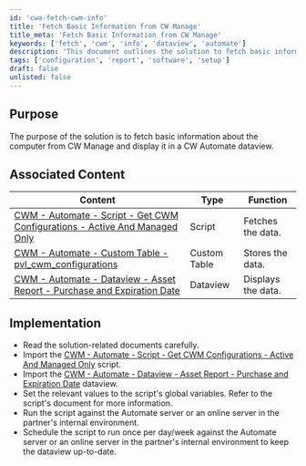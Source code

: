 ```yaml
---
id: 'cwa-fetch-cwm-info'
title: 'Fetch Basic Information from CW Manage'
title_meta: 'Fetch Basic Information from CW Manage'
keywords: ['fetch', 'cwm', 'info', 'dataview', 'automate']
description: 'This document outlines the solution to fetch basic information about the computer from CW Manage and display it in a CW Automate dataview. It includes implementation steps and associated content for successful execution.'
tags: ['configuration', 'report', 'software', 'setup']
draft: false
unlisted: false
---
```

## Purpose

The purpose of the solution is to fetch basic information about the computer from CW Manage and display it in a CW Automate dataview.

## Associated Content

| Content                                                                                                                                         | Type         | Function            |
|-------------------------------------------------------------------------------------------------------------------------------------------------|--------------|---------------------|
| [CWM - Automate - Script - Get CWM Configurations - Active And Managed Only](https://proval.itglue.com/DOC-5078775-13403824)                  | Script       | Fetches the data.   |
| [CWM - Automate - Custom Table - pvl_cwm_configurations](https://proval.itglue.com/DOC-5078775-13403881)                                   | Custom Table | Stores the data.    |
| [CWM - Automate - Dataview - Asset Report - Purchase and Expiration Date](https://proval.itglue.com/DOC-5078775-13403823)                    | Dataview     | Displays the data.   |

## Implementation

- Read the solution-related documents carefully.
- Import the [CWM - Automate - Script - Get CWM Configurations - Active And Managed Only](https://proval.itglue.com/DOC-5078775-13403824) script.
- Import the [CWM - Automate - Dataview - Asset Report - Purchase and Expiration Date](https://proval.itglue.com/DOC-5078775-13403823) dataview.
- Set the relevant values to the script's global variables. Refer to the script's document for more information.
- Run the script against the Automate server or an online server in the partner's internal environment.
- Schedule the script to run once per day/week against the Automate server or an online server in the partner's internal environment to keep the dataview up-to-date.


